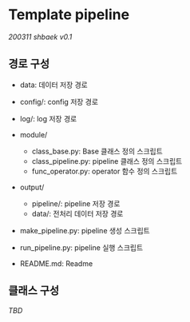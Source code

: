 # Template pipeline
*200311*
*shbaek*
*v0.1*

## 경로 구성

* data: 데이터 저장 경로  
* config/: config 저장 경로  
* log/: log 저장 경로  
* module/  
    * class_base.py: Base 클래스 정의 스크립트  
    * class_pipeline.py: pipeline 클래스 정의 스크립트  
    * func_operator.py: operator 함수 정의 스크립트  
* output/  
    * pipeline/: pipeline 저장 경로  
    * data/: 전처리 데이터 저장 경로  

* make_pipeline.py: pipeline 생성 스크립트  
* run_pipeline.py: pipeline 실행 스크립트  
* README.md: Readme

## 클래스 구성
*TBD*

